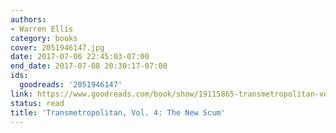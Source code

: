 ```yaml
---
authors:
- Warren Ellis
category: books
cover: 2051946147.jpg
date: 2017-07-06 22:45:03-07:00
end_date: 2017-07-08 20:30:17-07:00
ids:
  goodreads: '2051946147'
link: https://www.goodreads.com/book/show/19115865-transmetropolitan-vol-4
status: read
title: 'Transmetropolitan, Vol. 4: The New Scum'
---
```

